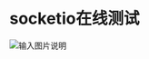 # socketio在线测试
![输入图片说明](https://images.gitee.com/uploads/images/2021/1112/190150_c184a5ac_4993198.png "屏幕截图.png")